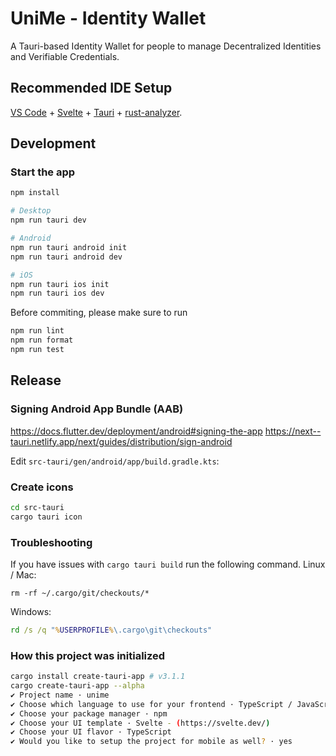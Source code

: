 # UniMe - Identity Wallet

A Tauri-based Identity Wallet for people to manage Decentralized Identities and Verifiable Credentials.

## Recommended IDE Setup

[VS Code](https://code.visualstudio.com/) + [Svelte](https://marketplace.visualstudio.com/items?itemName=svelte.svelte-vscode) + [Tauri](https://marketplace.visualstudio.com/items?itemName=tauri-apps.tauri-vscode) + [rust-analyzer](https://marketplace.visualstudio.com/items?itemName=rust-lang.rust-analyzer).

## Development

### Start the app

```sh
npm install

# Desktop
npm run tauri dev

# Android
npm run tauri android init
npm run tauri android dev

# iOS
npm run tauri ios init
npm run tauri ios dev
```

Before commiting, please make sure to run

```sh
npm run lint
npm run format
npm run test
```

## Release

### Signing Android App Bundle (AAB)

https://docs.flutter.dev/deployment/android#signing-the-app
https://next--tauri.netlify.app/next/guides/distribution/sign-android

Edit `src-tauri/gen/android/app/build.gradle.kts`:

<!-- ```kotlin
import java.util.Properties
import java.nio.file.Files

plugins { ... }

val keystoreProperties = Properties()
val keystorePropertiesFile = rootProject.file("key.properties").toPath()
if (Files.exists(keystorePropertiesFile)) {
    Files.newBufferedReader(keystorePropertiesFile).use { reader ->
        keystoreProperties.load(reader)
    }
}

android {
    compileSdk = 33
    namespace = "com.impierce.unime"
    defaultConfig {
        manifestPlaceholders["usesCleartextTraffic"] = "false"
        applicationId = "com.impierce.unime"
        minSdk = 24
        targetSdk = 33
        versionCode = 1
        versionName = "1.0"
    }
    signingConfigs {
        create("release") {
            storeFile = file(keystoreProperties["storeFile"])
            storePassword = keystoreProperties["storePassword"] as String
            keyAlias = keystoreProperties["keyAlias"] as String
            keyPassword = keystoreProperties["keyPassword"] as String
        }
    }
    buildTypes {
        getByName("debug") {
            manifestPlaceholders["usesCleartextTraffic"] = "true"
            isDebuggable = true
            isJniDebuggable = true
            isMinifyEnabled = false
            packaging {                jniLibs.keepDebugSymbols.add("*/arm64-v8a/*.so")
                jniLibs.keepDebugSymbols.add("*/armeabi-v7a/*.so")
                jniLibs.keepDebugSymbols.add("*/x86/*.so")
                jniLibs.keepDebugSymbols.add("*/x86_64/*.so")
            }
        }
        getByName("release") {
            isMinifyEnabled = true
            proguardFiles(
                *fileTree(".") { include("**/*.pro") }
                    .plus(getDefaultProguardFile("proguard-android-optimize.txt"))
                    .toList().toTypedArray()
            )
            signingConfig = signingConfigs.getByName("release")
        }
    }
    kotlinOptions {
        jvmTarget = "1.8"
    }
}

rust { ... }

dependencies { ... }

apply(from = "tauri.build.gradle.kts")
``` -->

### Create icons

```sh
cd src-tauri
cargo tauri icon
```

### Troubleshooting

If you have issues with `cargo tauri build` run the following command.
Linux / Mac:

```shell
rm -rf ~/.cargo/git/checkouts/*
```

Windows:

```cmd
rd /s /q "%USERPROFILE%\.cargo\git\checkouts"
```

### How this project was initialized

```sh
cargo install create-tauri-app # v3.1.1
cargo create-tauri-app --alpha
✔ Project name · unime
✔ Choose which language to use for your frontend · TypeScript / JavaScript - (pnpm, yarn, npm)
✔ Choose your package manager · npm
✔ Choose your UI template · Svelte - (https://svelte.dev/)
✔ Choose your UI flavor · TypeScript
✔ Would you like to setup the project for mobile as well? · yes
```

